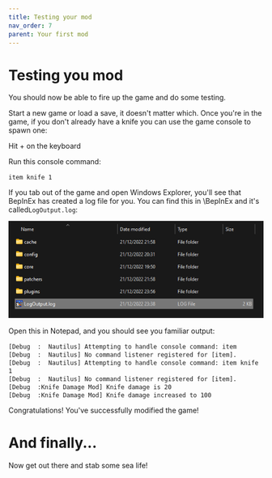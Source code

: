 ```yaml
---
title: Testing your mod
nav_order: 7
parent: Your first mod
---
```


# Testing you mod

You should now be able to fire up the game and do some testing.

Start a new game or load a save, it doesn't matter which. Once you're in the game, if you don't already have a knife you can use the game console to spawn one:

Hit <SHIFT> + <ENTER> on the keyboard

Run this console command: 

```
item knife 1
```

If you tab out of the game and open Windows Explorer, you'll see that BepInEx has created a log file for you. You can find this in <game>\BepInEx and it's called`LogOutput.log`:

![](.\media\debugfilelocation_bepinex.png)

Open this in Notepad, and you should see you familiar output:

```
[Debug  :  Nautilus] Attempting to handle console command: item
[Debug  :  Nautilus] No command listener registered for [item].
[Debug  :  Nautilus] Attempting to handle console command: item knife 1
[Debug  :  Nautilus] No command listener registered for [item].
[Debug  :Knife Damage Mod] Knife damage is 20
[Debug  :Knife Damage Mod] Knife damage increased to 100
```

Congratulations! You've successfully modified the game!

# And finally...

Now get out there and stab some sea life!
